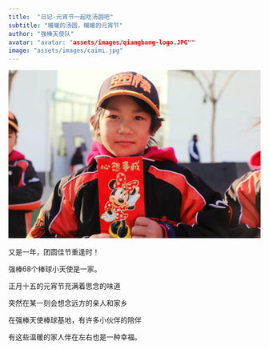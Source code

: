 ```yaml
---
title:  "日记·元宵节一起吃汤圆吧"
subtitle: "暖暖的汤圆，暖暖的元宵节"
author: "强棒天使队"
avatar: "avatar: "assets/images/qiangbang-logo.JPG""
image: "assets/images/caimi.jpg"
---
```


![caimi](assets/images/caimi.jpg)

又是一年，团圆佳节重逢时！

强棒68个棒球小天使是一家。

正月十五的元宵节充满着思念的味道

突然在某一刻会想念远方的亲人和家乡

在强棒天使棒球基地，有许多小伙伴的陪伴

有这些温暖的家人伴在左右也是一种幸福。

